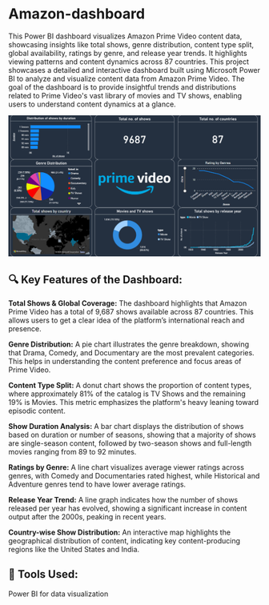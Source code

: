 # Amazon-dashboard
This Power BI dashboard visualizes Amazon Prime Video content data, showcasing insights like total shows, genre distribution, content type split, global availability, ratings by genre, and release year trends. It highlights viewing patterns and content dynamics across 87 countries.
This project showcases a detailed and interactive dashboard built using Microsoft Power BI to analyze and visualize content data from Amazon Prime Video. The goal of the dashboard is to provide insightful trends and distributions related to Prime Video's vast library of movies and TV shows, enabling users to understand content dynamics at a glance.

![Dashboard Screenshot](https://github.com/Anurag-Deb/Amazon-dashboard/blob/main/Screenshot%202025-06-06%20141003.png?raw=true)

**🔍 Key Features of the Dashboard:**
---

**Total Shows & Global Coverage:**
The dashboard highlights that Amazon Prime Video has a total of 9,687 shows available across 87 countries. This allows users to get a clear idea of the platform’s international reach and presence.

**Genre Distribution:**
A pie chart illustrates the genre breakdown, showing that Drama, Comedy, and Documentary are the most prevalent categories. This helps in understanding the content preference and focus areas of Prime Video.

**Content Type Split:**
A donut chart shows the proportion of content types, where approximately 81% of the catalog is TV Shows and the remaining 19% is Movies. This metric emphasizes the platform's heavy leaning toward episodic content.

**Show Duration Analysis:**
A bar chart displays the distribution of shows based on duration or number of seasons, showing that a majority of shows are single-season content, followed by two-season shows and full-length movies ranging from 89 to 92 minutes.

**Ratings by Genre:**
A line chart visualizes average viewer ratings across genres, with Comedy and Documentaries rated highest, while Historical and Adventure genres tend to have lower average ratings.

**Release Year Trend:**
A line graph indicates how the number of shows released per year has evolved, showing a significant increase in content output after the 2000s, peaking in recent years.

**Country-wise Show Distribution:**
An interactive map highlights the geographical distribution of content, indicating key content-producing regions like the United States and India.

**📁 Tools Used:**
---

Power BI for data visualization
